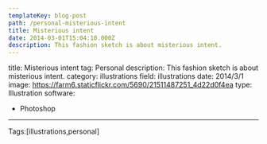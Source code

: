 ```yaml
---
templateKey: blog-post
path: /personal-misterious-intent
title: Misterious intent
date: 2014-03-01T15:04:10.000Z
description: This fashion sketch is about misterious intent.
---
```


title: Misterious intent
tag: Personal
description: This fashion sketch is about misterious intent.
category: illustrations
field: illustrations
date: 2014/3/1
image: https://farm6.staticflickr.com/5690/21511487251_4d22d0f4ea
type: Illustration
software:
- Photoshop
---

Tags:[illustrations,personal]